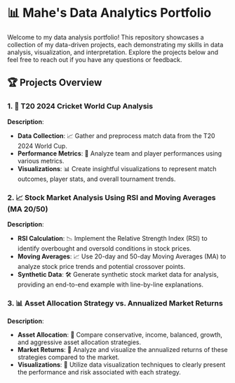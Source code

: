 # 📊 Mahe's Data Analytics Portfolio

Welcome to my data analysis portfolio! This repository showcases a collection of my data-driven projects, each demonstrating my skills in data analysis, visualization, and interpretation. Explore the projects below and feel free to reach out if you have any questions or feedback.

## 🏆 Projects Overview

### 1. 🏏 T20 2024 Cricket World Cup Analysis

**Description**:
- **Data Collection**: 📈 Gather and preprocess match data from the T20 2024 World Cup.
- **Performance Metrics**: 🏅 Analyze team and player performances using various metrics.
- **Visualizations**: 📊 Create insightful visualizations to represent match outcomes, player stats, and overall tournament trends.

### 2. 📈 Stock Market Analysis Using RSI and Moving Averages (MA 20/50)

**Description**:
- **RSI Calculation**: 📉 Implement the Relative Strength Index (RSI) to identify overbought and oversold conditions in stock prices.
- **Moving Averages**: 📈 Use 20-day and 50-day Moving Averages (MA) to analyze stock price trends and potential crossover points.
- **Synthetic Data**: 🛠️ Generate synthetic stock market data for analysis, providing an end-to-end example with line-by-line explanations.

### 3. 📊 Asset Allocation Strategy vs. Annualized Market Returns

**Description**:
- **Asset Allocation**: 💼 Compare conservative, income, balanced, growth, and aggressive asset allocation strategies.
- **Market Returns**: 📅 Analyze and visualize the annualized returns of these strategies compared to the market.
- **Visualizations**: 🎨 Utilize data visualization techniques to clearly present the performance and risk associated with each strategy.

